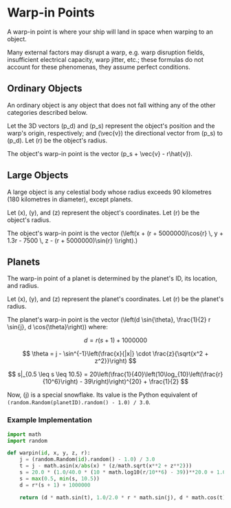 # Warp-in Points

A warp-in point is where your ship will land in space when warping to an object.

Many external factors may disrupt a warp, e.g. warp disruption fields, insufficient electrical capacity, warp jitter, etc.; these formulas do not account for these phenomenas, they assume perfect conditions.

## Ordinary Objects

An ordinary object is any object that does not fall withing any of the other categories described below.

Let the 3D vectors \(p_d\) and \(p_s\) represent the object's position and the warp's origin, respectively; and \(\vec{v}\) the directional vector from \(p_s\) to \(p_d\). Let \(r\) be the object's radius.

The object's warp-in point is the vector \(p_s + \vec{v} - r\hat{v}\).

## Large Objects

A large object is any celestial body whose radius exceeds 90 kilometres (180 kilometres in diameter), except planets.

Let \(x\), \(y\), and \(z\) represent the object's coordinates. Let \(r\) be the object's radius.

The object's warp-in point is the vector
\(\left(x + (r + 5000000)\cos{r} \\,
  y + 1.3r - 7500 \\,
  z - (r + 5000000)\sin{r} \\\right).\)

## Planets

The warp-in point of a planet is determined by the planet's ID, its location, and radius.

Let \(x\), \(y\), and \(z\) represent the planet's coordinates. Let \(r\) be the planet's radius.

The planet's warp-in point is the vector
\(\left(d \sin{\theta},
  \frac{1}{2} r \sin{j},
  d \cos{\theta}\right)\)
where:

$$ d = r(s + 1) + 1000000 $$

$$ \theta = j - \sin^{-1}\left(\frac{x}{|x|} \cdot \frac{z}{\sqrt{x^2 + z^2}}\right) $$

$$ s|_{0.5 \leq s \leq 10.5} = 20\left(\frac{1}{40}\left(10\log_{10}\left(\frac{r}{10^6}\right) - 39\right)\right)^{20} + \frac{1}{2} $$

Now, \(j\) is a special snowflake. Its value is the Python equivalent of
`(random.Random(planetID).random() - 1.0) / 3.0`.

### Example Implementation

```python
import math
import random

def warpin(id, x, y, z, r):
    j = (random.Random(id).random() - 1.0) / 3.0
    t = j - math.asin(x/abs(x) * (z/math.sqrt(x**2 + z**2)))
    s = 20.0 * (1.0/40.0 * (10 * math.log10(r/10**6) - 39))**20.0 + 1.0/2.0
    s = max(0.5, min(s, 10.5))
    d = r*(s + 1) + 1000000

    return (d * math.sin(t), 1.0/2.0 * r * math.sin(j), d * math.cos(t))
```
